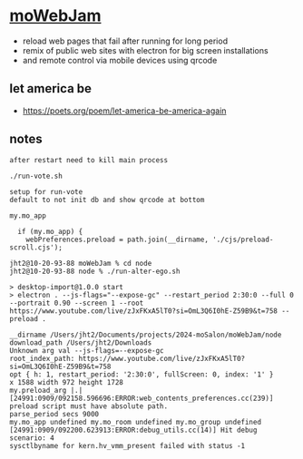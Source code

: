 # [moWebJam](https://github.com/molab-itp/moWebJam)

- reload web pages that fail after running for long period
- remix of public web sites with electron for big screen installations
- and remote control via mobile devices using qrcode

## let america be

- https://poets.org/poem/let-america-be-america-again

## notes

```
after restart need to kill main process

./run-vote.sh

setup for run-vote
default to not init db and show qrcode at bottom

my.mo_app

  if (my.mo_app) {
    webPreferences.preload = path.join(__dirname, './cjs/preload-scroll.cjs');

```

```
jht2@10-20-93-88 moWebJam % cd node
jht2@10-20-93-88 node % ./run-alter-ego.sh

> desktop-import@1.0.0 start
> electron . --js-flags="--expose-gc" --restart_period 2:30:0 --full 0 --portrait 0.90 --screen 1 --root https://www.youtube.com/live/zJxFKxA5lT0?si=OmL3Q6I0hE-Z59B9&t=758 --preload .

__dirname /Users/jht2/Documents/projects/2024-moSalon/moWebJam/node
download_path /Users/jht2/Downloads
Unknown arg val --js-flags=--expose-gc
root_index_path: https://www.youtube.com/live/zJxFKxA5lT0?si=OmL3Q6I0hE-Z59B9&t=758
opt { h: 1, restart_period: '2:30:0', fullScreen: 0, index: '1' }
x 1588 width 972 height 1728
my.preload_arg |.|
[24991:0909/092158.596696:ERROR:web_contents_preferences.cc(239)] preload script must have absolute path.
parse_period secs 9000
my.mo_app undefined my.mo_room undefined my.mo_group undefined
[24991:0909/092200.623913:ERROR:debug_utils.cc(14)] Hit debug scenario: 4
sysctlbyname for kern.hv_vmm_present failed with status -1

```
